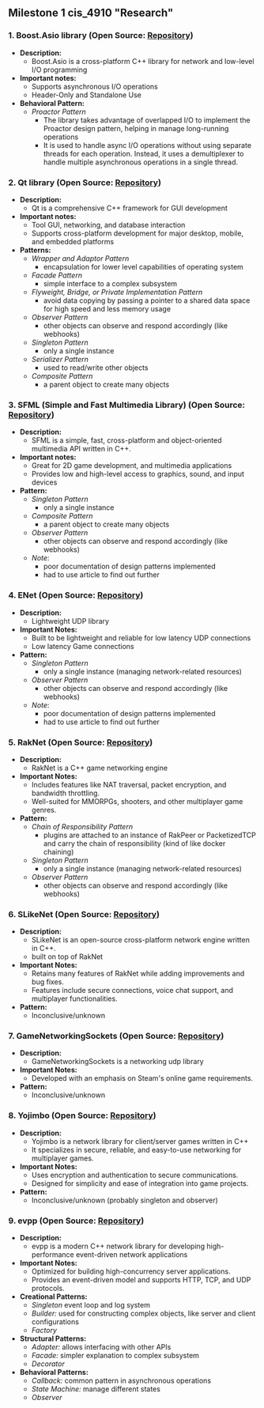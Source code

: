 ##  Milestone 1 cis_4910 "Research"

### 1. Boost.Asio library (Open Source: [Repository](https://github.com/boostorg/asio))
- **Description:**  
	- Boost.Asio is a cross-platform C++ library for network and low-level I/O programming
- **Important notes:**
	- Supports asynchronous I/O operations
	- Header-Only and Standalone Use
- **Behavioral Pattern:**
	- *Proactor Pattern*
		- The library takes advantage of overlapped I/O to implement the Proactor design pattern, helping in manage long-running operations
		- It is used to handle async I/O operations without using separate threads for each operation. Instead, it uses a demultiplexer to handle multiple asynchronous operations in a single thread.

### 2. Qt library (Open Source: [Repository](https://github.com/qt))

-   **Description:** 
	- Qt is a comprehensive C++ framework for GUI development
-  **Important notes:**
    -   Tool GUI, networking, and database interaction
    -   Supports cross-platform development for major desktop, mobile, and embedded platforms
- **Patterns:**
	- *Wrapper and Adaptor Pattern*
		- encapsulation for lower level capabilities of operating system
	- *Facade Pattern*
		- simple interface to a complex subsystem
	- *Flyweight, Bridge, or Private Implementation Pattern*
		- avoid data copying by passing a pointer to a shared data space for high speed and less memory usage
	- *Observer Pattern*
		- other objects can observe and respond accordingly (like webhooks)
	- *Singleton Pattern*
		- only a single instance
	- *Serializer Pattern*
		- used to read/write other objects
	- *Composite Pattern*
		- a parent object to create many objects

### 3. SFML (Simple and Fast Multimedia Library)  (Open Source: [Repository](https://github.com/SFML/SFML))

-   **Description:** 
	- SFML is a simple, fast, cross-platform and object-oriented multimedia API written in C++. 
-  **Important notes:**
    -   Great for 2D game development, and multimedia applications
    -   Provides low and high-level access to graphics, sound, and input devices
- **Pattern:**
	- *Singleton Pattern*
		- only a single instance
	- *Composite Pattern*
		- a parent object to create many objects
	- *Observer Pattern*
		- other objects can observe and respond accordingly (like webhooks)
	- *Note*: 
		- poor documentation of design patterns implemented
		- had to use article to find out further

###   4. ENet (Open Source: [Repository](https://github.com/lsalzman/enet))
-   **Description:**
    -   Lightweight UDP library
-   **Important Notes:**
    -   Built to be lightweight and reliable for low latency UDP connections
    - Low latency Game connections
- **Pattern:**
	- *Singleton Pattern*
		- only a single instance (managing network-related resources)
	- *Observer Pattern*
		- other objects can observe and respond accordingly (like webhooks)
	- *Note*: 
		- poor documentation of design patterns implemented
		- had to use article to find out further

### 5. RakNet (Open Source: [Repository](https://github.com/facebookarchive/RakNet))

-   **Description:**
    -   RakNet is a C++ game networking engine
-   **Important Notes:**
    -   Includes features like NAT traversal, packet encryption, and bandwidth throttling.
    -   Well-suited for MMORPGs, shooters, and other multiplayer game genres.
- **Pattern:**
	- *Chain of Responsibility Pattern*
		- plugins are attached to an instance of RakPeer or PacketizedTCP and carry the chain of responsibility (kind of like docker chaining)
	- *Singleton Pattern*
		- only a single instance (managing network-related resources)
	- *Observer Pattern*
		- other objects can observe and respond accordingly (like webhooks)

### 6. SLikeNet (Open Source: [Repository](https://github.com/SLikeSoft/SLikeNet))

-   **Description:**
    -   SLikeNet is an open-source cross-platform network engine written in C++. 
    - built on top of RakNet
-   **Important Notes:**
    -   Retains many features of RakNet while adding improvements and bug fixes.
    -   Features include secure connections, voice chat support, and multiplayer functionalities.
- **Pattern:**
	- Inconclusive/unknown

### 7. GameNetworkingSockets (Open Source: [Repository](https://github.com/ValveSoftware/GameNetworkingSockets))

-   **Description:**
    -   GameNetworkingSockets is a networking udp library
-   **Important Notes:**
    -   Developed with an emphasis on Steam's online game requirements.
- **Pattern:**
	- Inconclusive/unknown

### 8. Yojimbo (Open Source: [Repository](https://github.com/mas-bandwidth/yojimbo))

-   **Description:**
    -   Yojimbo is a network library for client/server games written in C++
    -  It specializes in secure, reliable, and easy-to-use networking for multiplayer games.
-   **Important Notes:**
    -   Uses encryption and authentication to secure communications.
    -   Designed for simplicity and ease of integration into game projects.
- **Pattern:**
	- Inconclusive/unknown (probably singleton and observer)

### 9. evpp (Open Source: [Repository](https://github.com/Qihoo360/evpp))

-   **Description:**
    -   evpp is a modern C++ network library for developing high-performance event-driven network applications
-   **Important Notes:**
    -   Optimized for building high-concurrency server applications.
    -   Provides an event-driven model and supports HTTP, TCP, and UDP protocols.
- **Creational Patterns:**
	-   *Singleton* event loop and log system
	-   *Builder:*  used for constructing complex objects, like server and client configurations
    - *Factory*
- **Structural Patterns:**
	-   *Adapter:* allows interfacing with other APIs
	-   *Facade:* simpler explanation to complex subsystem 
	-   *Decorator* 
- **Behavioral Patterns:**
	-   *Callback:* common pattern in asynchronous operations
	-   *State Machine:* manage different states
	- *Observer*